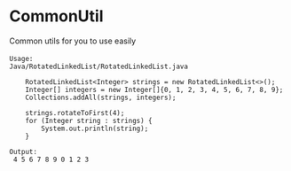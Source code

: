 # CommonUtil
Common utils for you to use easily

```
Usage:　
Java/RotatedLinkedList/RotatedLinkedList.java
```
        RotatedLinkedList<Integer> strings = new RotatedLinkedList<>();
        Integer[] integers = new Integer[]{0, 1, 2, 3, 4, 5, 6, 7, 8, 9};
        Collections.addAll(strings, integers);

        strings.rotateToFirst(4);
        for (Integer string : strings) {
            System.out.println(string);
        }
```
Output:
 4 5 6 7 8 9 0 1 2 3
```
